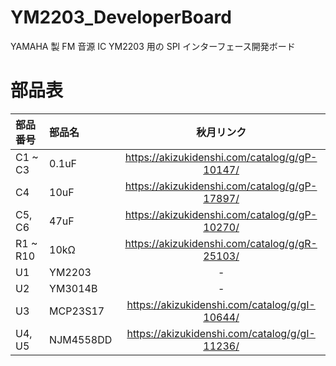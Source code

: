 # YM2203_DeveloperBoard

YAMAHA 製 FM 音源 IC YM2203 用の SPI インターフェース開発ボード

# 部品表

| 部品番号 | 部品名 | 秋月リンク |
|:----|:----|:----:|
| C1 ~ C3 | 0.1uF | <https://akizukidenshi.com/catalog/g/gP-10147/> |
| C4 | 10uF | <https://akizukidenshi.com/catalog/g/gP-17897/> |
| C5, C6 | 47uF | <https://akizukidenshi.com/catalog/g/gP-10270/> |
| R1 ~ R10 | 10kΩ | <https://akizukidenshi.com/catalog/g/gR-25103/> |
| U1 | YM2203 | - |
| U2 | YM3014B | - |
| U3 | MCP23S17 | <https://akizukidenshi.com/catalog/g/gI-10644/> |
| U4, U5 | NJM4558DD | <https://akizukidenshi.com/catalog/g/gI-11236/> |
